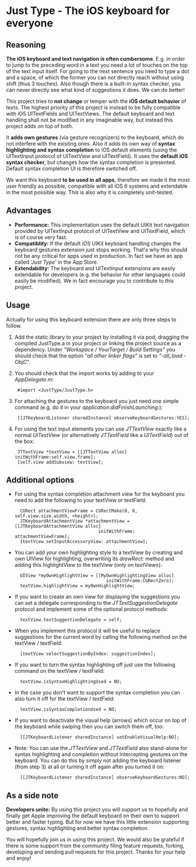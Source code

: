 Just Type - The iOS keyboard for everyone
==============


Reasoning
---------------------

**The iOS keyboard and text navigation is often cumbersome**. E.g. in order to jump to the preceding word in a text you need a lot of touches on the top of the text input itself. For going to the next sentence you need to type a dot and a space, of which the former you can not directly reach without using shift (thus 3 touches). Also though there is a built-in syntax checker, you can never directly see what kind of suggestions it does. We can do better!

This project tries to **not change** or temper with the **iOS default behavior** of texts. The highest priority of this project is instead to be fully compatible with iOS UITextFields and UITextViews. The default keyboard and text handling shall not be modified in any imaginable way, but instead this project adds on top of both. 

It **adds own gestures** (via gesture recognizers) to the keyboard, which do not interfere with the existing ones. Also it adds its own way of **syntax highlighting and syntax completion** to iOS default elements (using the UITextInput protocol of UITextView and UITextField). It uses the **default iOS syntax checker**, but changes how the syntax completion is presented. Default syntax completion UI is therefore switched off. 

We want this keyboard **to be used in all apps**, therefore we made it the most user friendly as possible, compatible with all iOS 6 systems and extendable in the most possible way. This is also why it is completely unit-tested.


Advantages
---------------------

* **Performance:** This implementation uses the default UIKit text navigation provided by UITextInput protocol of UITextView and UITextField, which is of course very fast.
* **Compatiblity:** If the default iOS UIKit keyboard handling changes the keyboard gestures extension just stops working. That's why this should not be any critical for apps used in production. In fact we have an app called *'Just Type'* in the App Store.
* **Extendability**: The keyboard and UITextInput extensions are easily extendable for developers (e.g. the behavior for other languages could easily be modified). We in fact encourage you to contribute to this project.


Usage
---------------------
Actually for using this keyboard extension there are only three steps to follow. 

1. Add the static library to your project by installing it via pod, dragging the compiled JustType.a in your project or linking the project source as a dependency. Under *"Workspace / YourTarget / Build Settings"* you should check that the option *"all other linker flags"* is set to *"-all_load -ObjC"*. 

1. You should check that the import works by adding to your *AppDelegate.m*:

        #import <JustType/JustType.h>

1. For attaching the gestures to the keyboard you just need one simple command (e.g. do it in your *application:didFinishLaunching:*):

        [[JTKeyboardListener sharedInstance] observeKeyboardGestures:YES];

1. For using the text input elements you can use *JTTextView* exactly like a normal *UITextView* (or alternatively *JTTextField* like a *UITextField*) out of the box:

        JTTextView *textView = [[JTTextView alloc] initWithFrame:self.view.frame];
        [self.view addSubview: textView];

Additional options
---------------------

* For using the syntax completion attachment view for the keyboard you need to add the following to your textView or textField:

        CGRect attachmentViewFrame = CGRectMake(0, 0, self.view.size.width, <height>);
        JTKeyboardAttachmentView *attachmentView = [[JTKeyboardAttachmentView alloc] 
                                      initWithFrame: attachmentViewFrame];
        [textView setInputAccessoryView: attachmentView];

* You can add your own highlighting style to a textView by creating and own UIView for highlighting, overwriting its *drawRect:* method and adding this highlightView to the textView (only on textViews):

        UIView *myOwnHighlightView = [[MyOwnHighlightingView alloc] 
                                         initWithFrame:CGRectZero];
        textView.highlightView = myOwnHighlightView;

* If you want to create an own view for displaying the suggestions you can set a delegate corresponding to the *JTTextSuggestionDelegate* protocol and implement some of the optional protocol methods:

        textView.textSuggestionDelegate = self;

* When you implement this protocol it will be useful to replace suggestions for the current word by calling the following method on the textView / textField:

        [textView selectSuggestionByIndex: suggestionIndex];

* If you want to turn the syntax highlighting off just use the following command on the textView / textField:

        textView.isSyntaxHighlightingUsed = NO;

* In the case you don't want to support the syntax completion you can also turn it off for the textView / textField:

        textView.isSyntaxCompletionUsed = NO;

* If you want to deactivate the visual help (arrows) which occur on top of the keyboard while swiping then you can switch them off, too:

        [[JTKeyboardListener sharedInstance] setEnableVisualHelp:NO];

* Note: You can use the *JTTextView* and *JTTextField* also stand-alone for syntax highlighting and completion  without intercepting gestures on the keyboard. You can do this by simply not adding the keyboard listener (from step 3) at all or turning it off again after you turned it on:

        [[JTKeyboardListener sharedInstance] observeKeyboardGestures:NO];


As a side note 
---------------------

**Developers unite:** By using this project you will support us to hopefully and finally get Apple improving the default keyboard on their own to support better and faster typing. But for now we have this little extension supporting gestures, syntax highlighting and better syntax completion. 

You will hopefully join us in using this project. We would also be grateful if there is some support from the community filing feature requests, forking, developing and sending pull requests for this project. Thanks for your help and enjoy!